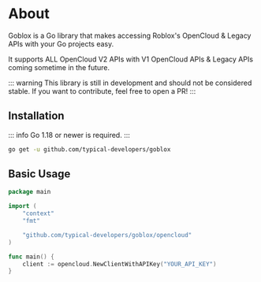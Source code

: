 # About
Goblox is a Go library that makes accessing Roblox's OpenCloud & Legacy APIs with your Go projects easy.

It supports ALL OpenCloud V2 APIs with V1 OpenCloud APIs & Legacy APIs coming sometime in the future.

::: warning
This library is still in development and should not be considered stable. If you want to contribute, feel free to open a PR!
:::

## Installation
::: info
Go 1.18 or newer is required.
:::

```bash
go get -u github.com/typical-developers/goblox
```

## Basic Usage
```go
package main

import (
    "context"
    "fmt"

    "github.com/typical-developers/goblox/opencloud"
)

func main() {
    client := opencloud.NewClientWithAPIKey("YOUR_API_KEY")
}
```